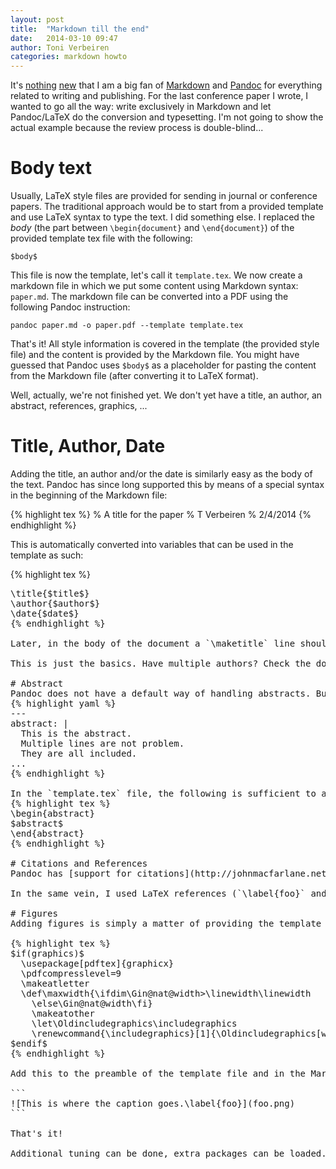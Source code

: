```yaml
---
layout: post
title:  "Markdown till the end"
date:   2014-03-10 09:47
author: Toni Verbeiren
categories: markdown howto
---
```

It's [nothing](/2014/01/proper-syntax-highlighting-in-revealjs-using-pandoc) [new](http://www.data-intuitive.com/2013/06/writing-workflow-markdown-pandoc-latex-and-the-likes/) that I am a big fan of [Markdown](http://daringfireball.net/projects/markdown/) and [Pandoc](http://johnmacfarlane.net/pandoc/) for everything related to writing and publishing. For the last conference paper I wrote, I wanted to go all the way: write exclusively in Markdown and let Pandoc/LaTeX do the conversion and typesetting. I'm not going to show the actual example because the review process is double-blind...

# Body text
Usually, LaTeX style files are provided for sending in journal or conference papers. The traditional approach would be to start from a provided template and use LaTeX syntax to type the text. I did something else. I replaced the *body* (the part between `\begin{document}` and `\end{document}`) of the provided template tex file with the following:

```
$body$
```

This file is now the template, let's call it `template.tex`. We now create a markdown file in which we put some content using Markdown syntax: `paper.md`. The markdown file can be converted into a PDF using the following Pandoc instruction:

```
pandoc paper.md -o paper.pdf --template template.tex
```

That's it! All style information is covered in the template (the provided style file) and the content is provided by the Markdown file. You might have guessed that Pandoc uses `$body$` as a placeholder for pasting the content from the Markdown file (after converting it to LaTeX format).

Well, actually, we're not finished yet. We don't yet have a title, an author, an abstract, references, graphics, ...

# Title, Author, Date
Adding the title, an author and/or the date is similarly easy as the body of the text. Pandoc has since long supported this by means of a special syntax in the beginning of the Markdown file:

{% highlight tex %}
% A title for the paper
% T Verbeiren
% 2/4/2014
{% endhighlight %}

This is automatically converted into variables that can be used in the template as such:

{% highlight tex %}
<pre class="lang:tex decode:true">\title{$title$}
\author{$author$}
\date{$date$}
{% endhighlight %}

Later, in the body of the document a `\maketitle` line should be present in order to print the title.

This is just the basics. Have multiple authors? Check the documentation or the template that is provided by Pandoc itself.

# Abstract
Pandoc does not have a default way of handling abstracts. But since Pandoc v. 1.12.2, YAML blocks can be added to the beginning of a Markdown file and Pandoc knows how to deal with them. This allows for custom parsing of variables like an abstract. In our `paper.md` file, we put the following YAML block:
{% highlight yaml %}
---
abstract: |
  This is the abstract.
  Multiple lines are not problem.
  They are all included.
...
{% endhighlight %}

In the `template.tex` file, the following is sufficient to add the abstract to the title:
{% highlight tex %}
\begin{abstract}
$abstract$
\end{abstract}
{% endhighlight %}

# Citations and References
Pandoc has [support for citations](http://johnmacfarlane.net/pandoc/README.html#citations) in different styles, but unfortunately the one I needed to use was not there. If you find it in [the list of available styles](https://github.com/citation-style-language/styles), use this method. I reverted to using plain old LaTeX syntax in the Markdown file. Pandoc makes sure it passes the LaTeX command along.

In the same vein, I used LaTeX references (`\label{foo}` and `\ref{foo}`) for referring to floating figures.

# Figures
Adding figures is simply a matter of providing the template with the correct snippet. I derived mine from the template that is provided by Pandoc:

{% highlight tex %}
$if(graphics)$
  \usepackage[pdftex]{graphicx}
  \pdfcompresslevel=9
  \makeatletter
  \def\maxwidth{\ifdim\Gin@nat@width&gt;\linewidth\linewidth
    \else\Gin@nat@width\fi}
    \makeatother
    \let\Oldincludegraphics\includegraphics
    \renewcommand{\includegraphics}[1]{\Oldincludegraphics[width=.8\linewidth]{#1}}
$endif$
{% endhighlight %}

Add this to the preamble of the template file and in the Markdown file you can use the usual syntax to refer to a figure:

```
![This is where the caption goes.\label{foo}](foo.png)
```

That's it!

Additional tuning can be done, extra packages can be loaded. Also, by using the YAML code blocks, one can add affiliations, keywords, acknowledgments and other information to the Markdown document that depending on the template is used to generate the PDF/HTML/... output.
